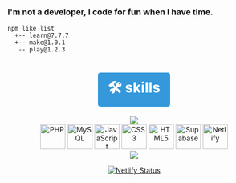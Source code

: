   <meta charset="utf-8">
  <meta name="viewport" content="width=device-width, initial-scale=1.0">
  <body>
<h3 align="left">I'm not a developer, I code for fun when I have time.</h3>


    npm like list
      +-- learn@7.7.7 
      +-- make@1.0.1 
       -- play@1.2.3


<h1 align="center"><a href="https://gael-berru.netlify.app/" style="display: inline-block; padding: 10px 20px; background-color: #3498db; color: white; text-decoration: none; border-radius: 5px; font-weight: bold; transition: background-color 0.3s;">🛠️ skills</a></h1>
<!--
<h1 align="center"><a href="https://crypto-free-tools.netlify.app" style="display: inline-block; padding: 10px 20px; background-color: #3498db; color: white; text-decoration: none; border-radius: 5px; font-weight: bold; transition: background-color 0.3s;">Tools crypto</a></h1>-->

<div align=center>
  
 <img src="https://github-readme-stats.vercel.app/api/top-langs/?username=berru-g&text_color=a1a1a1&bg_color=a7a7a700&hide_border=true&title_color=a1a1a1&custom_title=Favorite-language&langs_count=10&card_height=100&layout=compact"/>
</div>


<div align=center>
  <img src="https://upload.wikimedia.org/wikipedia/commons/thumb/1/1b/Deepin_Icon_Theme_%E2%80%93_application-x-php_%2826%29.svg/640px-Deepin_Icon_Theme_%E2%80%93_application-x-php_%2826%29.svg.png" alt="PHP" height="50">
  <img src="https://upload.wikimedia.org/wikipedia/en/d/dd/MySQL_logo.svg" alt="MySQL" height="50">
  <img src="https://upload.wikimedia.org/wikipedia/commons/6/6a/JavaScript-logo.png" alt="JavaScript" height="50">
  <img src="https://upload.wikimedia.org/wikipedia/commons/d/d5/CSS3_logo_and_wordmark.svg" alt="CSS3" height="50">
  <img src="https://upload.wikimedia.org/wikipedia/commons/6/61/HTML5_logo_and_wordmark.svg" alt="HTML5" height="50">
  <img src="https://upload.wikimedia.org/wikipedia/commons/thumb/a/aa/Tabler-icons_brand-supabase.svg/640px-Tabler-icons_brand-supabase.svg.png" alt="Supabase" height="50">
  <img src="https://upload.wikimedia.org/wikipedia/commons/thumb/b/b3/Cib-netlify_%28CoreUI_Icons_v1.0.0%29.svg/640px-Cib-netlify_%28CoreUI_Icons_v1.0.0%29.svg.png" alt="Netlify" height="50">
</div>



<div align=center>
  
  <img src="https://img.shields.io/github/stars/berru-g" />

[![Netlify Status](https://api.netlify.com/api/v1/badges/007792ae-cf54-42f8-808b-e77eb870a229/deploy-status)](https://app.netlify.com/projects/crypto-free-tools/deploys)
</div>
</body>
